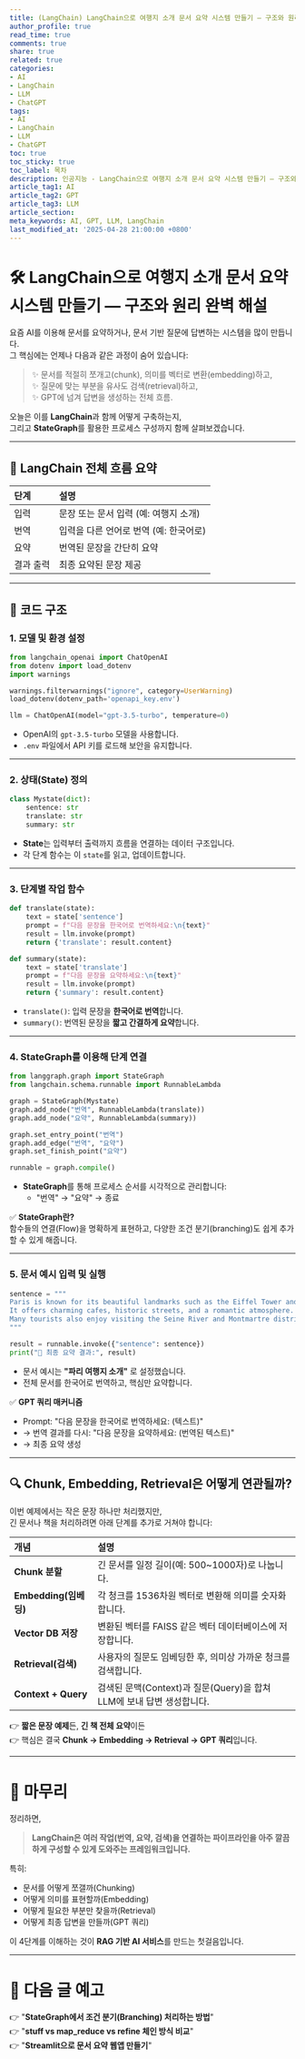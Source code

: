 ```yaml
---
title: (LangChain) LangChain으로 여행지 소개 문서 요약 시스템 만들기 — 구조와 원리 완벽 해설
author_profile: true
read_time: true
comments: true
share: true
related: true
categories:
- AI
- LangChain
- LLM
- ChatGPT
tags:
- AI
- LangChain
- LLM
- ChatGPT
toc: true
toc_sticky: true
toc_label: 목차
description: 인공지능 - LangChain으로 여행지 소개 문서 요약 시스템 만들기 — 구조와 원리 완벽 해설
article_tag1: AI
article_tag2: GPT
article_tag3: LLM
article_section: 
meta_keywords: AI, GPT, LLM, LangChain
last_modified_at: '2025-04-28 21:00:00 +0800'
---
```



# 🛠 LangChain으로 여행지 소개 문서 요약 시스템 만들기 — 구조와 원리 완벽 해설

요즘 AI를 이용해 문서를 요약하거나, 문서 기반 질문에 답변하는 시스템을 많이 만듭니다.  
그 핵심에는 언제나 다음과 같은 과정이 숨어 있습니다:

> ✨ 문서를 적절히 쪼개고(chunk), 의미를 벡터로 변환(embedding)하고,  
> ✨ 질문에 맞는 부분을 유사도 검색(retrieval)하고,  
> ✨ GPT에 넘겨 답변을 생성하는 전체 흐름.

오늘은 이를 **LangChain**과 함께 어떻게 구축하는지,  
그리고 **StateGraph**를 활용한 프로세스 구성까지 함께 살펴보겠습니다.

---

## 🧩 LangChain 전체 흐름 요약

| 단계 | 설명 |
|:---|:---|
| 입력 | 문장 또는 문서 입력 (예: 여행지 소개) |
| 번역 | 입력을 다른 언어로 번역 (예: 한국어로) |
| 요약 | 번역된 문장을 간단히 요약 |
| 결과 출력 | 최종 요약된 문장 제공 |

---

## 📄 코드 구조

### 1. 모델 및 환경 설정

```python
from langchain_openai import ChatOpenAI
from dotenv import load_dotenv
import warnings

warnings.filterwarnings("ignore", category=UserWarning)
load_dotenv(dotenv_path='openapi_key.env')

llm = ChatOpenAI(model="gpt-3.5-turbo", temperature=0)
```

- OpenAI의 `gpt-3.5-turbo` 모델을 사용합니다.
- `.env` 파일에서 API 키를 로드해 보안을 유지합니다.

---

### 2. 상태(State) 정의

```python
class Mystate(dict):
    sentence: str
    translate: str
    summary: str
```

- **State**는 입력부터 출력까지 흐름을 연결하는 데이터 구조입니다.
- 각 단계 함수는 이 `state`를 읽고, 업데이트합니다.

---

### 3. 단계별 작업 함수

```python
def translate(state):
    text = state['sentence']
    prompt = f"다음 문장을 한국어로 번역하세요:\n{text}"
    result = llm.invoke(prompt)
    return {'translate': result.content}

def summary(state):
    text = state['translate']
    prompt = f"다음 문장을 요약하세요:\n{text}"
    result = llm.invoke(prompt)
    return {'summary': result.content}
```

- `translate()`: 입력 문장을 **한국어로 번역**합니다.
- `summary()`: 번역된 문장을 **짧고 간결하게 요약**합니다.

---

### 4. StateGraph를 이용해 단계 연결

```python
from langgraph.graph import StateGraph
from langchain.schema.runnable import RunnableLambda

graph = StateGraph(Mystate)
graph.add_node("번역", RunnableLambda(translate))
graph.add_node("요약", RunnableLambda(summary))

graph.set_entry_point("번역")
graph.add_edge("번역", "요약")
graph.set_finish_point("요약")

runnable = graph.compile()
```

- **StateGraph**를 통해 프로세스 순서를 시각적으로 관리합니다:
  - "번역" → "요약" → 종료

✅ **StateGraph란?**  
함수들의 연결(Flow)을 명확하게 표현하고, 다양한 조건 분기(branching)도 쉽게 추가할 수 있게 해줍니다.

---

### 5. 문서 예시 입력 및 실행

```python
sentence = """
Paris is known for its beautiful landmarks such as the Eiffel Tower and the Louvre Museum.
It offers charming cafes, historic streets, and a romantic atmosphere.
Many tourists also enjoy visiting the Seine River and Montmartre district.
"""

result = runnable.invoke({"sentence": sentence})
print("📌 최종 요약 결과:", result)
```

- 문서 예시는 **"파리 여행지 소개"** 로 설정했습니다.
- 전체 문서를 한국어로 번역하고, 핵심만 요약합니다.

✅ **GPT 쿼리 매커니즘**  
- Prompt: "다음 문장을 한국어로 번역하세요: (텍스트)"
- → 번역 결과를 다시: "다음 문장을 요약하세요: (번역된 텍스트)"
- → 최종 요약 생성

---

## 🔍 Chunk, Embedding, Retrieval은 어떻게 연관될까?

이번 예제에서는 작은 문장 하나만 처리했지만,  
긴 문서나 책을 처리하려면 아래 단계를 추가로 거쳐야 합니다:

| 개념 | 설명 |
|:---|:---|
| **Chunk 분할** | 긴 문서를 일정 길이(예: 500~1000자)로 나눕니다. |
| **Embedding(임베딩)** | 각 청크를 1536차원 벡터로 변환해 의미를 숫자화합니다. |
| **Vector DB 저장** | 변환된 벡터를 FAISS 같은 벡터 데이터베이스에 저장합니다. |
| **Retrieval(검색)** | 사용자의 질문도 임베딩한 후, 의미상 가까운 청크를 검색합니다. |
| **Context + Query** | 검색된 문맥(Context)과 질문(Query)을 합쳐 LLM에 보내 답변 생성합니다. |

👉 **짧은 문장 예제**든, **긴 책 전체 요약**이든  
👉 핵심은 결국 **Chunk → Embedding → Retrieval → GPT 쿼리**입니다.

---

# 📝 마무리

정리하면,

> **LangChain은 여러 작업(번역, 요약, 검색)을 연결하는 파이프라인을 아주 깔끔하게 구성할 수 있게 도와주는 프레임워크입니다.**

특히:
- 문서를 어떻게 쪼갤까(Chunking)
- 어떻게 의미를 표현할까(Embedding)
- 어떻게 필요한 부분만 찾을까(Retrieval)
- 어떻게 최종 답변을 만들까(GPT 쿼리)

이 4단계를 이해하는 것이 **RAG 기반 AI 서비스**를 만드는 첫걸음입니다.

---

# 🚀 다음 글 예고

👉 "**StateGraph에서 조건 분기(Branching) 처리하는 방법**"  
👉 "**stuff vs map_reduce vs refine 체인 방식 비교**"  
👉 "**Streamlit으로 문서 요약 웹앱 만들기**"  